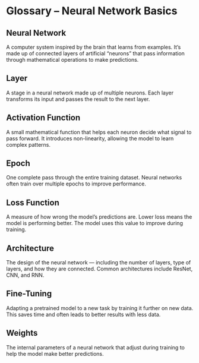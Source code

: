 


# Glossary – Neural Network Basics

## Neural Network
A computer system inspired by the brain that learns from examples. It’s made up of connected layers of artificial “neurons” that pass information through mathematical operations to make predictions.

## Layer
A stage in a neural network made up of multiple neurons. Each layer transforms its input and passes the result to the next layer.

## Activation Function
A small mathematical function that helps each neuron decide what signal to pass forward. It introduces non-linearity, allowing the model to learn complex patterns.

## Epoch
One complete pass through the entire training dataset. Neural networks often train over multiple epochs to improve performance.

## Loss Function
A measure of how wrong the model’s predictions are. Lower loss means the model is performing better. The model uses this value to improve during training.

## Architecture
The design of the neural network — including the number of layers, type of layers, and how they are connected. Common architectures include ResNet, CNN, and RNN.

## Fine-Tuning
Adapting a pretrained model to a new task by training it further on new data. This saves time and often leads to better results with less data.

## Weights
The internal parameters of a neural network that adjust during training to help the model make better predictions.
